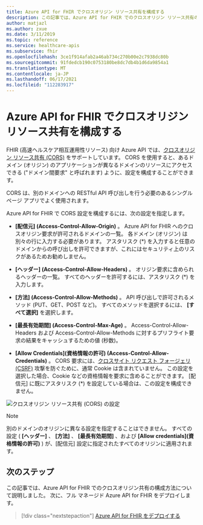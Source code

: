 ```yaml
---
title: Azure API for FHIR でクロスオリジン リソース共有を構成する
description: この記事では、Azure API for FHIR でのクロスオリジン リソース共有の構成方法について説明します。
author: matjazl
ms.author: zxue
ms.date: 3/11/2019
ms.topic: reference
ms.service: healthcare-apis
ms.subservice: fhir
ms.openlocfilehash: 3ce1f914afab2a46ab734c270b00e2c7938dc80b
ms.sourcegitcommit: 91fdedcb190c0753180be8dc7db4b1d6da9854a1
ms.translationtype: MT
ms.contentlocale: ja-JP
ms.lasthandoff: 06/17/2021
ms.locfileid: "112283917"
---
```

# <a name="configure-cross-origin-resource-sharing-in-azure-api-for-fhir"></a>Azure API for FHIR でクロスオリジン リソース共有を構成する

FHIR (高速ヘルスケア相互運用性リソース) 向け Azure API では、[クロスオリジン リソース共有 (CORS)](https://wikipedia.org/wiki/Cross-Origin_Resource_Sharing) をサポートしています。 CORS を使用すると、あるドメイン (オリジン) のアプリケーションが異なるドメインのリソースにアクセスできる ("ドメイン間要求" と呼ばれます) ように、設定を構成することができます。

CORS は、別のドメインへの RESTful API 呼び出しを行う必要のあるシングルページ アプリでよく使用されます。

Azure API for FHIR で CORS 設定を構成するには、次の設定を指定します。

- **[配信元] (Access-Control-Allow-Origin)** 。 Azure API for FHIR へのクロスオリジン要求が許可されるドメインの一覧。 各ドメイン (オリジン) は別々の行に入力する必要があります。 アスタリスク (*) を入力すると任意のドメインからの呼び出しを許可できますが、これにはセキュリティ上のリスクがあるためお勧めしません。

- **[ヘッダー] (Access-Control-Allow-Headers)** 。 オリジン要求に含められるヘッダーの一覧。 すべてのヘッダーを許可するには、アスタリスク (*) を入力します。

- **[方法] (Access-Control-Allow-Methods)** 。 API 呼び出しで許可されるメソッド (PUT、GET、POST など)。 すべてのメソッドを選択するには、 **[すべて選択]** を選択します。

- **[最長有効期間] (Access-Control-Max-Age)** 。 Access-Control-Allow-Headers および Access-Control-Allow-Methods に対するプリフライト要求の結果をキャッシュするための値 (秒数)。

- **[Allow Credentials]\(資格情報の許可\) (Access-Control-Allow-Credentials)** 。 CORS 要求には、[クロスサイト リクエスト フォージェリ (CSRF)](https://en.wikipedia.org/wiki/Cross-site_request_forgery) 攻撃を防ぐために、通常 Cookie は含まれていません。 この設定を選択した場合、Cookie などの資格情報を要求に含めることができます。 [配信元] に既にアスタリスク (*) を設定している場合は、この設定を構成できません。

![クロスオリジン リソース共有 (CORS) の設定](media/cors/cors.png)

>[!NOTE]
>別のドメインのオリジンに異なる設定を指定することはできません。 すべての設定 ( **[ヘッダー]** 、 **[方法]** 、 **[最長有効期間]** 、および **[Allow credentials]\(資格情報の許可\)** ) が、[配信元] 設定に指定されたすべてのオリジンに適用されます。

## <a name="next-steps"></a>次のステップ

この記事では、Azure API for FHIR でのクロスオリジン共有の構成方法について説明しました。 次に、フル マネージド Azure API for FHIR をデプロイします。
 
>[!div class="nextstepaction"]
>[Azure API for FHIR をデプロイする](fhir-paas-portal-quickstart.md)